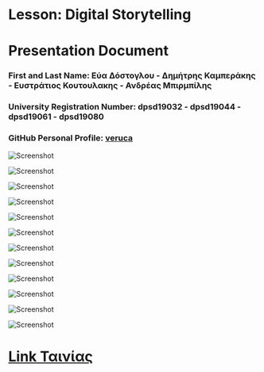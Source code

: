 # Lesson: Digital Storytelling
# Presentation Document

### First and Last Name: Εύα Δόστογλου - Δημήτρης Καμπεράκης - Ευστράτιος Κουτουλακης - Ανδρέας Μπιρμπίλης
### University Registration Number: dpsd19032 - dpsd19044 - dpsd19061 - dpsd19080
### GitHub Personal Profile: [veruca](https://github.com/merkourisa/Digital-Storytelling-Group-Assignment/discussions/1#discussioncomment-5360442)

![Screenshot](TeamDigitalStoryTelling.jpg)

![Screenshot](TeamDigitalStoryTelling(1).jpg)

![Screenshot](TeamDigitalStoryTelling(2).jpg)

![Screenshot](TeamDigitalStoryTelling(3).jpg)

![Screenshot](TeamDigitalStoryTelling(4).jpg)

![Screenshot](TeamDigitalStoryTelling(5).jpg)

![Screenshot](TeamDigitalStoryTelling(6).jpg)

![Screenshot](TeamDigitalStoryTelling(7).jpg)

![Screenshot](TeamDigitalStoryTelling(8).jpg)

![Screenshot](TeamDigitalStoryTelling(9).jpg)

![Screenshot](TeamDigitalStoryTelling(10).jpg)

![Screenshot](TeamDigitalStoryTelling(11).jpg)

# [Link Ταινίας](https://youtu.be/zwgSVXj_yWU)
